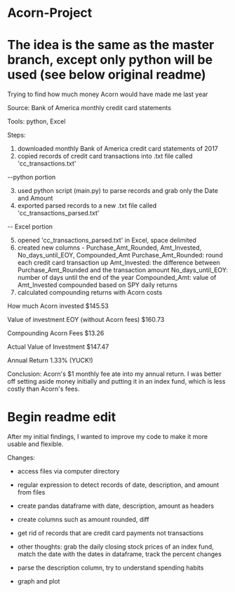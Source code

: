 # Acorn-Project
# The idea is the same as the master branch, except only python will be used (see below original readme)

Trying to find how much money Acorn would have made me last year

Source: Bank of America monthly credit card statements

Tools: python, Excel

Steps:

1) downloaded monthly Bank of America credit card statements of 2017
2) copied records of credit card transactions into .txt file called 'cc_transactions.txt'

--python portion

3) used python script (main.py) to parse records and grab only the Date and Amount
4) exported parsed records to a new .txt file called 'cc_transactions_parsed.txt'

-- Excel portion

5) opened 'cc_transactions_parsed.txt' in Excel, space delimited
6) created new columns - Purchase_Amt_Rounded, Amt_Invested, No_days_until_EOY, Compounded_Amt
    Purchase_Amt_Rounded: round each credit card transaction up
    Amt_Invested: the difference between Purchase_Amt_Rounded and the transaction amount
    No_days_until_EOY: number of days until the end of the year
    Compounded_Amt: value of Amt_Invested compounded based on SPY daily returns
7) calculated compounding returns with Acorn costs

How much Acorn invested $145.53

Value of investment EOY (without Acorn fees) $160.73

Compounding Acorn Fees $13.26

Actual Value of Investment	$147.47

Annual Return	1.33% (YUCK!)

Conclusion: Acorn's $1 monthly fee ate into my annual return. I was better off setting aside money initially and putting it in an index fund, which is less costly than Acorn's fees.

# Begin readme edit

After my initial findings, I wanted to improve my code to make it more usable and flexible.

Changes:
- access files via computer directory
- regular expression to detect records of date, description, and amount from files
- create pandas dataframe with date, description, amount as headers
- create columns such as amount rounded, diff
- get rid of records that are credit card payments not transactions

- other thoughts: grab the daily closing stock prices of an index fund, match the date with the dates in dataframe, track the percent changes
- parse the description column, try to understand spending habits
- graph and plot
